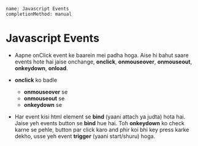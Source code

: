 ```ngMeta
name: Javascript Events
completionMethod: manual
```

# Javascript Events

- Aapne onClick event ke baarein mei padha hoga. Aise hi bahut saare events hote hai jaise onchange, **onclick**, **onmouseover**, **onmouseout**, **onkeydown**, **onload**. 

- **onclick** ko badle

	- **onmouseover** se
	- **onmouseout** se
	- **onkeydown** se
- Har event kisi html element se **bind** (yaani attach ya judta) hota hai. Jaise yeh events 
button se **bind** hue hai. Toh **onkeydown** ko check karne se pehle, button par click karo
and phir koi bhi key press karke dekho, usse yeh event **trigger** (yaani start/shuru) hoga.

